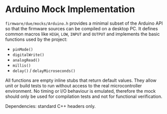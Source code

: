 # Arduino Mock Implementation

`firmware/due/mocks/Arduino.h` provides a minimal subset of the Arduino API so that the
firmware sources can be compiled on a desktop PC. It defines common macros like
`HIGH`, `LOW`, `INPUT` and `OUTPUT` and implements the basic functions used by the
project:

- `pinMode()`
- `digitalWrite()`
- `analogRead()`
- `millis()`
- `delay()` / `delayMicroseconds()`

All functions are empty inline stubs that return default values. They allow unit
or build tests to run without access to the real microcontroller environment.
No timing or I/O behaviour is emulated, therefore the mock should only be used
for compilation tests and not for functional verification.

Dependencies: standard C++ headers only.
